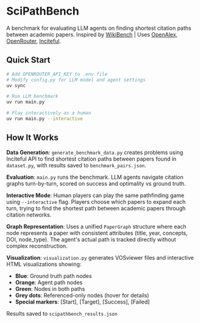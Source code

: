 # SciPathBench

A benchmark for evaluating LLM agents on finding shortest citation paths between academic papers.
Inspired by [WikiBench](https://1thousandfaces.substack.com/p/wikibench-76-of-sota-models-fail) | Uses [OpenAlex](OpenAlex), [OpenRouter](https://openrouter.ai/), [Inciteful](https://inciteful.xyz/).

## Quick Start

```bash
# Add OPENROUTER_API_KEY to .env file
# Modify config.py for LLM model and agent settings
uv sync

# Run LLM benchmark
uv run main.py

# Play interactively as a human
uv run main.py --interactive
```

## How It Works

**Data Generation**: `generate_benchmark_data.py` creates problems using Inciteful API to find shortest citation paths between papers found in `dataset.py`, with results saved to `benchmark_pairs.json`.

**Evaluation**: `main.py` runs the benchmark. LLM agents navigate citation graphs turn-by-turn, scored on success and optimality vs ground truth.

**Interactive Mode**: Human players can play the same pathfinding game using `--interactive` flag. Players choose which papers to expand each turn, trying to find the shortest path between academic papers through citation networks.

**Graph Representation**: Uses a unified `PaperGraph` structure where each node represents a paper with consistent attributes (title, year, concepts, DOI, node_type). The agent's actual path is tracked directly without complex reconstruction.

**Visualization**: `visualization.py` generates VOSviewer files and interactive HTML visualizations showing:
- **Blue**: Ground truth path nodes
- **Orange**: Agent path nodes  
- **Green**: Nodes in both paths
- **Grey dots**: Referenced-only nodes (hover for details)
- **Special markers**: [Start], [Target], [Success], [Failed]

Results saved to `scipathbench_results.json`
